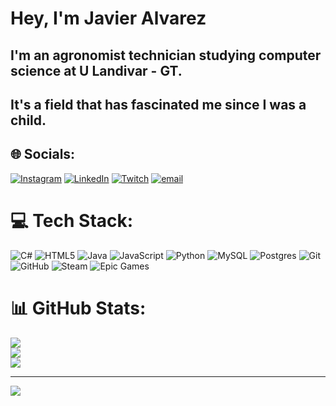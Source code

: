 # Hey, I'm Javier Alvarez
## I'm an agronomist technician studying computer science at U Landivar - GT. 
## It's a field that has fascinated me since I was a child.


## 🌐 Socials:
[![Instagram](https://img.shields.io/badge/Instagram-%23E4405F.svg?logo=Instagram&logoColor=white)](https://instagram.com/jr._.al) [![LinkedIn](https://img.shields.io/badge/LinkedIn-%230077B5.svg?logo=linkedin&logoColor=white)](https://linkedin.com/in/javsalvarez) [![Twitch](https://img.shields.io/badge/Twitch-%239146FF.svg?logo=Twitch&logoColor=white)](https://twitch.tv/VocksTrone) [![email](https://img.shields.io/badge/Email-D14836?logo=gmail&logoColor=white)](mailto:jr.alvarez0316@gmail.com) 

# 💻 Tech Stack:
![C#](https://img.shields.io/badge/c%23-%23239120.svg?style=for-the-badge&logo=csharp&logoColor=white) ![HTML5](https://img.shields.io/badge/html5-%23E34F26.svg?style=for-the-badge&logo=html5&logoColor=white) ![Java](https://img.shields.io/badge/java-%23ED8B00.svg?style=for-the-badge&logo=openjdk&logoColor=white) ![JavaScript](https://img.shields.io/badge/javascript-%23323330.svg?style=for-the-badge&logo=javascript&logoColor=%23F7DF1E) ![Python](https://img.shields.io/badge/python-3670A0?style=for-the-badge&logo=python&logoColor=ffdd54) ![MySQL](https://img.shields.io/badge/mysql-4479A1.svg?style=for-the-badge&logo=mysql&logoColor=white) ![Postgres](https://img.shields.io/badge/postgres-%23316192.svg?style=for-the-badge&logo=postgresql&logoColor=white) ![Git](https://img.shields.io/badge/git-%23F05033.svg?style=for-the-badge&logo=git&logoColor=white) ![GitHub](https://img.shields.io/badge/github-%23121011.svg?style=for-the-badge&logo=github&logoColor=white) ![Steam](https://img.shields.io/badge/steam-%23000000.svg?style=for-the-badge&logo=steam&logoColor=white) ![Epic Games](https://img.shields.io/badge/epicgames-%23313131.svg?style=for-the-badge&logo=epicgames&logoColor=white)
# 📊 GitHub Stats:
![](https://github-readme-stats.vercel.app/api?username=VocksTrone&theme=github_dark&hide_border=false&include_all_commits=false&count_private=false)<br/>
![](https://nirzak-streak-stats.vercel.app/?user=VocksTrone&theme=github_dark&hide_border=false)<br/>
![](https://github-readme-stats.vercel.app/api/top-langs/?username=VocksTrone&theme=github_dark&hide_border=false&include_all_commits=false&count_private=false&layout=compact)

---
[![](https://visitcount.itsvg.in/api?id=VocksTrone&icon=0&color=0)](https://visitcount.itsvg.in)

<!-- Proudly created with GPRM ( https://gprm.itsvg.in ) -->
